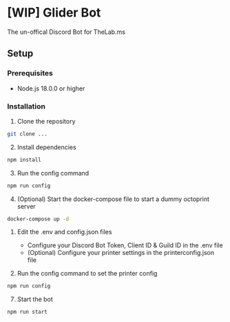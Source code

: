 # [WIP] Glider Bot

The un-offical Discord Bot for TheLab.ms 

## Setup
### Prerequisites
- Node.js 18.0.0 or higher

### Installation
1. Clone the repository

```bash
git clone ...
```

2. Install dependencies

```bash
npm install
```

3. Run the config command

```bash 
npm run config
```

4. (Optional) Start the docker-compose file to start a dummy octoprint server

```bash
docker-compose up -d
```

1. Edit the .env and config.json files
    - Configure your Discord Bot Token, Client ID & Guild ID in the .env file
    - (Optional) Configure your printer settings in the printerconfig.json file
  
2. Run the config command to set the printer config

```bash
npm run config
```

7. Start the bot

```bash
npm run start
```
